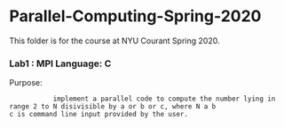 # Parallel-Computing-Spring-2020

This folder is for the course <Special Topic: Parallel Computing> at NYU Courant Spring 2020.

### Lab1 : MPI Language: C

   Purpose: 
   
               implement a parallel code to compute the number lying in range 2 to N disivisible by a or b or c, where N a b                       c is command line input provided by the user.
